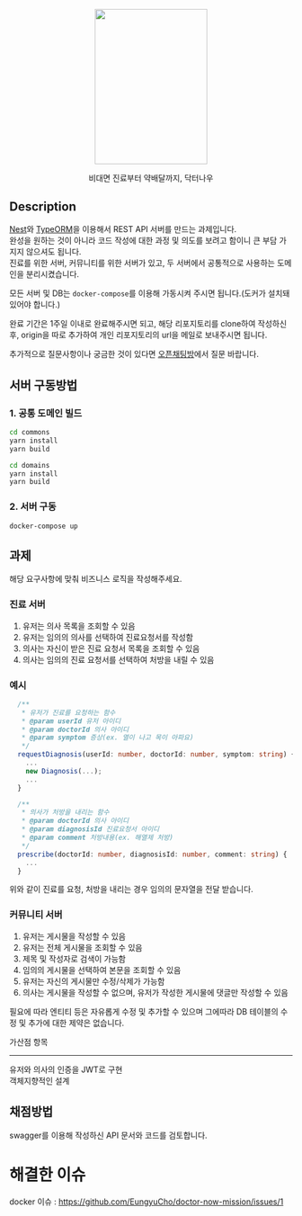 <p align="center">
<img width=200 height=275.5 src="https://user-images.githubusercontent.com/75964677/106723332-56837180-664a-11eb-94a0-7fcce1d46e9a.png">
</p>
<p align="center">비대면 진료부터 약배달까지, 닥터나우</p>

## Description

[Nest](https://docs.nestjs.com/)와 [TypeORM](https://typeorm.io/#/)을 이용해서 REST API 서버를 만드는 과제입니다.  
완성을 원하는 것이 아니라 코드 작성에 대한 과정 및 의도를 보려고 함이니 큰 부담 가지지 않으셔도 됩니다.  
진료를 위한 서버, 커뮤니티를 위한 서버가 있고, 두 서버에서 공통적으로 사용하는 도메인을 분리시켰습니다.

모든 서버 및 DB는 `docker-compose`를 이용해 가동시켜 주시면 됩니다.(도커가 설치돼있어야 합니다.)

완료 기간은 1주일 이내로 완료해주시면 되고, 해당 리포지토리를 clone하여 작성하신 후, origin을 따로 추가하여 개인 리포지토리의 url을 메일로 보내주시면 됩니다.

추가적으로 질문사항이나 궁금한 것이 있다면 [오픈채팅방](https://open.kakao.com/o/s1DHacVc)에서 질문 바랍니다.

## 서버 구동방법

### 1. 공통 도메인 빌드

```bash
cd commons
yarn install
yarn build
```

```bash
cd domains
yarn install
yarn build
```
### 2. 서버 구동

```shell
docker-compose up
```

## 과제

해당 요구사항에 맞춰 비즈니스 로직을 작성해주세요.

### 진료 서버

1. 유저는 의사 목록을 조회할 수 있음
1. 유저는 임의의 의사를 선택하여 진료요청서를 작성함
1. 의사는 자신이 받은 진료 요청서 목록을 조회할 수 있음
1. 의사는 임의의 진료 요청서를 선택하여 처방을 내릴 수 있음

### 예시

```ts
  /**
   * 유저가 진료를 요청하는 함수
   * @param userId 유저 아이디
   * @param doctorId 의사 아이디
   * @param symptom 증상(ex. 열이 나고 목이 아파요)
   */
  requestDiagnosis(userId: number, doctorId: number, symptom: string) {
    ...
    new Diagnosis(...);
    ...
  }

  /**
   * 의사가 처방을 내리는 함수
   * @param doctorId 의사 아이디
   * @param diagnosisId 진료요청서 아이디
   * @param comment 처방내용(ex. 해열제 처방)
   */
  prescribe(doctorId: number, diagnosisId: number, comment: string) {
    ...
  }
```

위와 같이 진료를 요청, 처방을 내리는 경우 임의의 문자열을 전달 받습니다.  

### 커뮤니티 서버

1. 유저는 게시물을 작성할 수 있음
1. 유저는 전체 게시물을 조회할 수 있음
1. 제목 및 작성자로 검색이 가능함
1. 임의의 게시물을 선택하여 본문을 조회할 수 있음
1. 유저는 자신의 게시물만 수정/삭제가 가능함
1. 의사는 게시물을 작성할 수 없으며, 유저가 작성한 게시물에 댓글만 작성할 수 있음

필요에 따라 엔티티 등은 자유롭게 수정 및 추가할 수 있으며 그에따라 DB 테이블의 수정 및 추가에 대한 제약은 없습니다.

가산점 항목

---

유저와 의사의 인증을 JWT로 구현  
객체지향적인 설계

## 채점방법

swagger를 이용해 작성하신 API 문서와 코드를 검토합니다.

# 해결한 이슈
docker 이슈 : https://github.com/EungyuCho/doctor-now-mission/issues/1